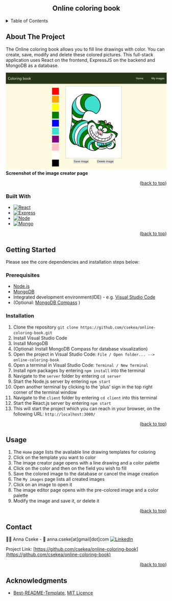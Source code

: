 <a name="readme-top"></a>

  <h2 align="center">Online coloring book</h2>

<!-- ADD LATER
  <p align="center">
    <a href="https://github.com/othneildrew/Best-README-Template">View Demo</a>
    ·
    <a href="https://github.com/othneildrew/Best-README-Template/issues">Report Bug</a>
    ·
    <a href="https://github.com/othneildrew/Best-README-Template/issues">Request Feature</a>
  </p>
</div>

-->

<details>
  <summary>Table of Contents</summary>
  <ol>
    <li>
      <a href="#about-the-project">About The Project</a>
      <ul>
        <li><a href="#built-with">Built With</a></li>
      </ul>
    </li>
    <li>
      <a href="#getting-started">Getting Started</a>
      <ul>
        <li><a href="#prerequisites">Prerequisites</a></li>
        <li><a href="#installation">Installation</a></li>
      </ul>
    </li>
    <li><a href="#usage">Usage</a></li>
    <li><a href="#contact">Contact</a></li>
    <li><a href="#acknowledgments">Acknowledgments</a></li>
  </ol>
</details>


## About The Project

The Online coloring book allows you to fill line drawings with color. You can create, save, modify and delete these colored pictures. This full-stack application uses React on the frontend, ExpressJS on the backend and MongoDB as a database.

[![Product Name Screen Shot][product-screenshot]](https://github.com/csekea/online-coloring-book/blob/main/client/src/Assets/Images/screenshot.jpg)
**Screenshot of the image creator page**

<p align="right">(<a href="#readme-top">back to top</a>)</p>

### Built With

* [![React][React.js]][React-url]
* [![Express][Express.js]][Express-url]
* [![Node][Node.js]][Node-url]
* [![Mongo][MongoDB]][Mongo-url]

<p align="right">(<a href="#readme-top">back to top</a>)</p>


## Getting Started

Please see the core dependencies and installation steps below:

### Prerequisites

* [Node.js](https://nodejs.org/en/download)
* [MongoDB](https://www.mongodb.com/docs/manual/administration/install-community/)
* Integrated development environment(IDE) - e.g. [Visual Studio Code](https://code.visualstudio.com/Download)
* (Optional: [MongoDB Compass](https://www.mongodb.com/try/download/compass) )

### Installation

1. Clone the repository `git clone https://github.com/csekea/online-coloring-book.git`
2. Install Visual Studio Code
3. Install MongoDB
4. (Optional: Install MongoDB Compass for database visualization)
5. Open the project in Visual Studio Code: `File / Open folder... --> online-coloring-book`
6. Open a terminal in Visual Studio Code: `Terminal / New Terminal`
7. Install npm packages by entering `npm install` into the terminal
8. Navigate to the `server` folder by entering `cd server`
9. Start the Node.js server by entering `npm start`
10. Open another terminal by clicking to the 'plus' sign in the top right corner of the terminal window
11. Navigate to the `client` folder by entering `cd client` into this terminal 
12. Start the React.js server by entering `npm start`
13. This will start the project which you can reach in your browser, on the following URL: `http://localhost:3000/` 

<p align="right">(<a href="#readme-top">back to top</a>)</p>


## Usage

1. The `Home` page lists the available line drawing templates for coloring
2. Click on the template you want to color
3. The image creator page opens with a line drawing and a color palette
4. Click on the color and then on the field you wish to fill
5. Save the colored image to the database or cancel the image creation
6. The `My images` page lists all created images
7. Click on an image to open it
8. The image editor page opens with the pre-colored image and a color palette
9. Modify the image and save it, or delete it

<p align="right">(<a href="#readme-top">back to top</a>)</p>


## Contact

:woman_technologist: Anna Cseke - :email: anna.cseke[at]gmail[dot]com [![LinkedIn][linkedin-shield]][linkedin-Anna]

Project Link: [https://github.com/csekea/online-coloring-book](https://github.com/csekea/online-coloring-book)

<p align="right">(<a href="#readme-top">back to top</a>)</p>



<!-- ACKNOWLEDGMENTS -->
## Acknowledgments

* [Best-README-Template](https://github.com/othneildrew/Best-README-Template), [MIT Licence](https://github.com/othneildrew/Best-README-Template/blob/master/LICENSE.txt)


<!-- MARKDOWN LINKS & IMAGES -->
<!-- https://www.markdownguide.org/basic-syntax/#reference-style-links -->
[linkedin-shield]: https://img.shields.io/badge/LinkedIn-0077B5?style=for-the-badge&logo=linkedin&logoColor=white
[linkedin-url]: https://www.linkedin.com/in/anna-cseke-847b1963/
[linkedin-Anna]: https://www.linkedin.com/in/anna-cseke-847b1963/
[product-screenshot]: https://github.com/csekea/online-coloring-book/blob/main/client/src/Assets/Images/screenshot.jpg
[React.js]: https://img.shields.io/badge/React-20232A?style=for-the-badge&logo=react&logoColor=61DAFB
[React-url]: https://reactjs.org/
[Express.js]: https://img.shields.io/badge/Express%20js-000000?style=for-the-badge&logo=express&logoColor=white
[Express-url]: https://expressjs.com/
[Node.js]: https://img.shields.io/badge/Node%20js-339933?style=for-the-badge&logo=nodedotjs&logoColor=white
[Node-url]: https://nodejs.org/
[MongoDB]: https://img.shields.io/badge/MongoDB-4EA94B?style=for-the-badge&logo=mongodb&logoColor=white
[Mongo-url]: https://www.mongodb.com/
